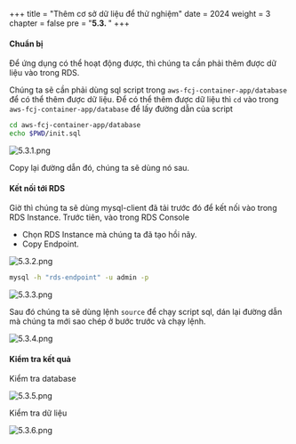 +++
title = "Thêm cơ sở dữ liệu để thử nghiệm"
date = 2024
weight = 3
chapter = false
pre = "<b>5.3. </b>"
+++

#### Chuẩn bị

Để ứng dụng có thể hoạt động được, thì chúng ta cần phải thêm được dữ liệu vào trong RDS.

Chúng ta sẽ cần phải dùng sql script trong `aws-fcj-container-app/database` để có thể thêm được dữ liệu. Để có thể thêm được dữ liệu thì `cd` vào trong `aws-fcj-container-app/database` để lấy đường dẫn của script

```bash
cd aws-fcj-container-app/database
echo $PWD/init.sql
```

![5.3.1.png](/images/5-configure-ec2/5.3.1.png)

Copy lại đường dẫn đó, chúng ta sẽ dùng nó sau.

#### Kết nối tới RDS

Giờ thì chúng ta sẽ dùng mysql-client đã tải trước đó để kết nối vào trong RDS Instance. Trước tiên, vào trong RDS Console

- Chọn RDS Instance mà chúng ta đã tạo hồi nãy.
- Copy Endpoint.

![5.3.2.png](/images/5-configure-ec2/5.3.2.png)

```bash
mysql -h "rds-endpoint" -u admin -p
```

![5.3.3.png](/images/5-configure-ec2/5.3.3.png)

Sau đó chúng ta sẽ dùng lệnh `source` để chạy script sql, dán lại đường dẫn mà chúng ta mới sao chép ở bước trước và chạy lệnh.

![5.3.4.png](/images/5-configure-ec2/5.3.4.png)

#### Kiểm tra kết quả

Kiểm tra database

![5.3.5.png](/images/5-configure-ec2/5.3.5.png)

Kiểm tra dữ liệu

![5.3.6.png](/images/5-configure-ec2/5.3.6.png)
